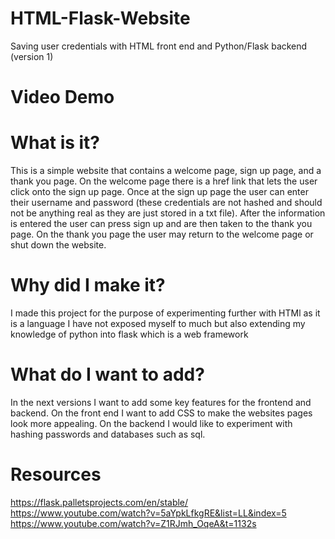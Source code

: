 # HTML-Flask-Website
Saving user credentials with HTML front end and Python/Flask backend (version 1)

# Video Demo

# What is it?
This is a simple website that contains a welcome page, sign up page, and a thank you page. On the welcome page there is a href link that lets the user click onto the sign up page. Once at the sign up page the user can enter their username and password (these credentials are not hashed and should not be anything real as they are just stored in a txt file). After the information is entered the user can press sign up and are then taken to the thank you page. On the thank you page the user may return to the welcome page or shut down the website.

# Why did I make it?
I made this project for the purpose of experimenting further with HTMl as it is a language I have not exposed myself to much but also extending my knowledge of python into flask which is a web framework

# What do I want to add?
In the next versions I want to add some key features for the frontend and backend. On the front end I want to add CSS to make the websites pages look more appealing. On the backend I would like to experiment with hashing passwords and databases such as sql.

# Resources
https://flask.palletsprojects.com/en/stable/
https://www.youtube.com/watch?v=5aYpkLfkgRE&list=LL&index=5
https://www.youtube.com/watch?v=Z1RJmh_OqeA&t=1132s
